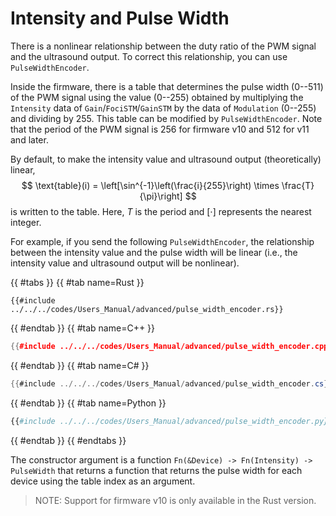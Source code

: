 # Intensity and Pulse Width

There is a nonlinear relationship between the duty ratio of the PWM signal and the ultrasound output.
To correct this relationship, you can use `PulseWidthEncoder`.

Inside the firmware, there is a table that determines the pulse width ($0$--$511$) of the PWM signal using the value ($0$--$255$) obtained by multiplying the `Intensity` data of `Gain`/`FociSTM`/`GainSTM` by the data of `Modulation` ($0$--$255$) and dividing by $255$.
This table can be modified by `PulseWidthEncoder`.
Note that the period of the PWM signal is 256 for firmware v10 and 512 for v11 and later.

By default, to make the intensity value and ultrasound output (theoretically) linear,
$$
    \text{table}(i) = \left[\sin^{-1}\left(\frac{i}{255}\right) \times \frac{T}{\pi}\right]
$$
is written to the table.
Here, $T$ is the period and $[\cdot]$ represents the nearest integer.

For example, if you send the following `PulseWidthEncoder`, the relationship between the intensity value and the pulse width will be linear (i.e., the intensity value and ultrasound output will be nonlinear).

{{ #tabs }}
{{ #tab name=Rust }}
```rust,edition2024
{{#include ../../../codes/Users_Manual/advanced/pulse_width_encoder.rs}}
```
{{ #endtab }}
{{ #tab name=C++ }}
```cpp
{{#include ../../../codes/Users_Manual/advanced/pulse_width_encoder.cpp}}
```
{{ #endtab }}
{{ #tab name=C# }}
```cs
{{#include ../../../codes/Users_Manual/advanced/pulse_width_encoder.cs}}
```
{{ #endtab }}
{{ #tab name=Python }}
```python
{{#include ../../../codes/Users_Manual/advanced/pulse_width_encoder.py}}
```
{{ #endtab }}
{{ #endtabs }}

The constructor argument is a function `Fn(&Device) -> Fn(Intensity) -> PulseWidth` that returns a function that returns the pulse width for each device using the table index as an argument.

> NOTE: Support for firmware v10 is only available in the Rust version.
